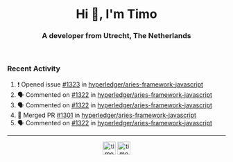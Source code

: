<h1 align="center">Hi 👋, I'm Timo</h1>
<h3 align="center">A developer from Utrecht, The Netherlands</h3>
<br/>
<!-- https://github.com/rahuldkjain/github-profile-readme-generator --!>

<!--  <p align="left"><img src="https://github-readme-stats.vercel.app/api?username=timoglastra&show_icons=true&count_private=true&" alt="timoglastra" /></p> --!>

<!--
Github language stats
<p align="left"><img src="https://github-readme-stats.vercel.app/api/top-langs/?username=timoglastra&layout=compact" alt="timoglastra" /><p>
-->

<!-- Codestats language stats -->
<!-- <p align="left"><img src="https://codestats-readme.vercel.app/api/top-langs/?username=timoglastra&layout=compact&language_count=12" alt="timoglastra" /><p>    --!>
  
<h3>Recent Activity</h3>

<!--START_SECTION:activity-->
1. ❗️ Opened issue [#1323](https://github.com/hyperledger/aries-framework-javascript/issues/1323) in [hyperledger/aries-framework-javascript](https://github.com/hyperledger/aries-framework-javascript)
2. 🗣 Commented on [#1322](https://github.com/hyperledger/aries-framework-javascript/issues/1322) in [hyperledger/aries-framework-javascript](https://github.com/hyperledger/aries-framework-javascript)
3. 🗣 Commented on [#1322](https://github.com/hyperledger/aries-framework-javascript/issues/1322) in [hyperledger/aries-framework-javascript](https://github.com/hyperledger/aries-framework-javascript)
4. 🎉 Merged PR [#1301](https://github.com/hyperledger/aries-framework-javascript/pull/1301) in [hyperledger/aries-framework-javascript](https://github.com/hyperledger/aries-framework-javascript)
5. 🗣 Commented on [#1322](https://github.com/hyperledger/aries-framework-javascript/issues/1322) in [hyperledger/aries-framework-javascript](https://github.com/hyperledger/aries-framework-javascript)
<!--END_SECTION:activity-->

---

<p align="center">
<a href="https://twitter.com/timoglastra" target="blank"><img align="center" src="https://cdn.jsdelivr.net/npm/simple-icons@3.0.1/icons/twitter.svg" alt="timoglastra" height="30" width="30" /></a>
<a href="https://linkedin.com/in/timoglastra" target="blank"><img align="center" src="https://cdn.jsdelivr.net/npm/simple-icons@3.0.1/icons/linkedin.svg" alt="timoglastra" height="30" width="30" /></a>
</p>



